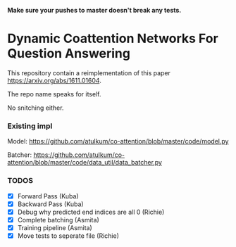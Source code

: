 **Make sure your pushes to master doesn't break any tests.**

# Dynamic Coattention Networks For Question Answering

This repository contain a reimplementation of this paper https://arxiv.org/abs/1611.01604.

The repo name speaks for itself.

No snitching either.

### Existing impl
Model: https://github.com/atulkum/co-attention/blob/master/code/model.py

Batcher: https://github.com/atulkum/co-attention/blob/master/code/data_util/data_batcher.py


### TODOS
- [x] Forward Pass (Kuba)
- [x] Backward Pass (Kuba)
- [x] Debug why predicted end indices are all 0 (Richie)
- [x] Complete batching (Asmita)
- [x] Training pipeline (Asmita)
- [x] Move tests to seperate file (Richie)
